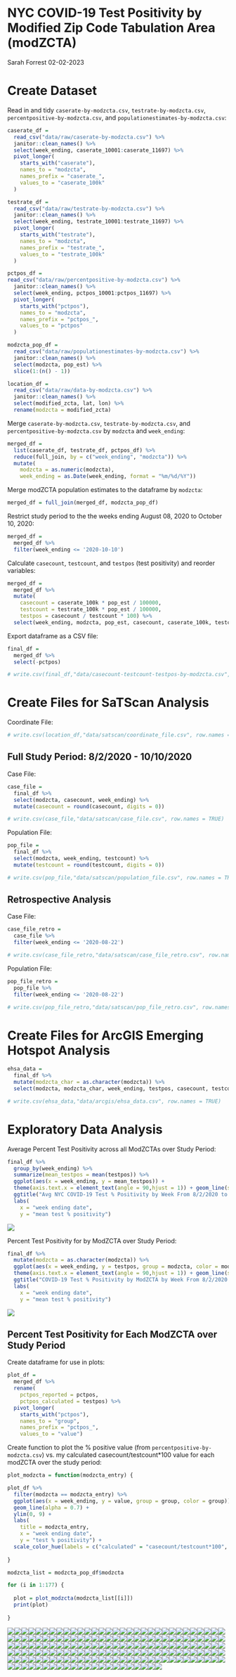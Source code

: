 NYC COVID-19 Test Positivity by Modified Zip Code Tabulation Area
(modZCTA)
================
Sarah Forrest
02-02-2023

# Create Dataset

Read in and tidy `caserate-by-modzcta.csv`, `testrate-by-modzcta.csv`,
`percentpositive-by-modzcta.csv`, and
`populationestimates-by-modzcta.csv`:

``` r
caserate_df = 
  read_csv("data/raw/caserate-by-modzcta.csv") %>%
  janitor::clean_names() %>%
  select(week_ending, caserate_10001:caserate_11697) %>%
  pivot_longer(
    starts_with("caserate"),
    names_to = "modzcta",
    names_prefix = "caserate_", 
    values_to = "caserate_100k"
  )

testrate_df = 
  read_csv("data/raw/testrate-by-modzcta.csv") %>%
  janitor::clean_names() %>%
  select(week_ending, testrate_10001:testrate_11697) %>%
  pivot_longer(
    starts_with("testrate"),
    names_to = "modzcta",
    names_prefix = "testrate_", 
    values_to = "testrate_100k"
  )

pctpos_df =
read_csv("data/raw/percentpositive-by-modzcta.csv") %>%
  janitor::clean_names() %>%
  select(week_ending, pctpos_10001:pctpos_11697) %>%
  pivot_longer(
    starts_with("pctpos"),
    names_to = "modzcta",
    names_prefix = "pctpos_", 
    values_to = "pctpos"
  )

modzcta_pop_df = 
  read_csv("data/raw/populationestimates-by-modzcta.csv") %>% 
  janitor::clean_names() %>%
  select(modzcta, pop_est) %>%
  slice(1:(n() - 1))

location_df = 
  read_csv("data/raw/data-by-modzcta.csv") %>% 
  janitor::clean_names() %>%
  select(modified_zcta, lat, lon) %>%
  rename(modzcta = modified_zcta)
```

Merge `caserate-by-modzcta.csv`, `testrate-by-modzcta.csv`, and
`percentpositive-by-modzcta.csv` by `modzcta` and `week_ending`:

``` r
merged_df = 
  list(caserate_df, testrate_df, pctpos_df) %>% 
  reduce(full_join, by = c("week_ending", "modzcta")) %>% 
  mutate(
    modzcta = as.numeric(modzcta),
    week_ending = as.Date(week_ending, format = "%m/%d/%Y"))
```

Merge modZCTA population estimates to the dataframe by `modzcta`:

``` r
merged_df = full_join(merged_df, modzcta_pop_df)
```

Restrict study period to the the weeks ending August 08, 2020 to October
10, 2020:

``` r
merged_df = 
  merged_df %>%
  filter(week_ending <= '2020-10-10')
```

Calculate `casecount`, `testcount`, and `testpos` (test positivity) and
reorder variables:

``` r
merged_df = 
  merged_df %>% 
  mutate(
    casecount = caserate_100k * pop_est / 100000,
    testcount = testrate_100k * pop_est / 100000,
    testpos = casecount / testcount * 100) %>%
  select(week_ending, modzcta, pop_est, casecount, caserate_100k, testcount, testrate_100k, pctpos, testpos)
```

Export dataframe as a CSV file:

``` r
final_df =
  merged_df %>%
  select(-pctpos)

# write.csv(final_df,"data/casecount-testcount-testpos-by-modzcta.csv", row.names = TRUE)
```

# Create Files for SaTScan Analysis

Coordinate File:

``` r
# write.csv(location_df,"data/satscan/coordinate_file.csv", row.names = TRUE)
```

## Full Study Period: 8/2/2020 - 10/10/2020

Case File:

``` r
case_file = 
  final_df %>% 
  select(modzcta, casecount, week_ending) %>% 
  mutate(casecount = round(casecount, digits = 0))

# write.csv(case_file,"data/satscan/case_file.csv", row.names = TRUE)
```

Population File:

``` r
pop_file = 
  final_df %>% 
  select(modzcta, week_ending, testcount) %>% 
  mutate(testcount = round(testcount, digits = 0))

# write.csv(pop_file,"data/satscan/population_file.csv", row.names = TRUE)
```

## Retrospective Analysis

Case File:

``` r
case_file_retro = 
  case_file %>% 
  filter(week_ending <= '2020-08-22')

# write.csv(case_file_retro,"data/satscan/case_file_retro.csv", row.names = TRUE)
```

Population File:

``` r
pop_file_retro = 
  pop_file %>% 
  filter(week_ending <= '2020-08-22')

# write.csv(pop_file_retro,"data/satscan/pop_file_retro.csv", row.names = TRUE)
```

# Create Files for ArcGIS Emerging Hotspot Analysis

``` r
ehsa_data = 
  final_df %>% 
  mutate(modzcta_char = as.character(modzcta)) %>% 
  select(modzcta, modzcta_char, week_ending, testpos, casecount, testcount)

# write.csv(ehsa_data,"data/arcgis/ehsa_data.csv", row.names = TRUE)
```

# Exploratory Data Analysis

Average Percent Test Positivity across all ModZCTAs over Study Period:

``` r
final_df %>% 
  group_by(week_ending) %>%
  summarize(mean_testpos = mean(testpos)) %>%
  ggplot(aes(x = week_ending, y = mean_testpos)) + 
  theme(axis.text.x = element_text(angle = 90,hjust = 1)) + geom_line(show.legend = FALSE) +
  ggtitle("Avg NYC COVID-19 Test % Positivity by Week From 8/2/2020 to 10/10/2020") + 
  labs(
    x = "week ending date",
    y = "mean test % positivity")
```

![](thesis_data_files/figure-gfm/unnamed-chunk-13-1.png)<!-- -->

Percent Test Positivity for by ModZCTA over Study Period:

``` r
final_df %>% 
  mutate(modzcta = as.character(modzcta)) %>% 
  ggplot(aes(x = week_ending, y = testpos, group = modzcta, color = modzcta)) + 
  theme(axis.text.x = element_text(angle = 90,hjust = 1)) + geom_line(show.legend = FALSE) +
  ggtitle("COVID-19 Test % Positivity by ModZCTA by Week From 8/2/2020 to 10/10/2020") + 
  labs(
    x = "week ending date",
    y = "mean test % positivity")
```

![](thesis_data_files/figure-gfm/unnamed-chunk-14-1.png)<!-- -->

## Percent Test Positivity for Each ModZCTA over Study Period

Create dataframe for use in plots:

``` r
plot_df = 
  merged_df %>% 
  rename(
    pctpos_reported = pctpos,
    pctpos_calculated = testpos) %>% 
  pivot_longer(
    starts_with("pctpos"),
    names_to = "group",
    names_prefix = "pctpos_", 
    values_to = "value")
```

Create function to plot the % positive value (from
`percentpositive-by-modzcta.csv`) vs. my calculated
casecount/testcount\*100 value for each modZCTA over the study period:

``` r
plot_modzcta = function(modzcta_entry) {

plot_df %>% 
  filter(modzcta == modzcta_entry) %>% 
  ggplot(aes(x = week_ending, y = value, group = group, color = group)) + 
  geom_line(alpha = 0.7) +
  ylim(0, 9) +
  labs(
    title = modzcta_entry,
    x = "week ending date",
    y = "test % positivity") +
  scale_color_hue(labels = c("calculated" = "casecount/testcount*100", "reported" = "% positive"))
  
}

modzcta_list = modzcta_pop_df$modzcta

for (i in 1:177) {
  
  plot = plot_modzcta(modzcta_list[[i]])
  print(plot)
  
}
```

![](thesis_data_files/figure-gfm/unnamed-chunk-16-1.png)<!-- -->![](thesis_data_files/figure-gfm/unnamed-chunk-16-2.png)<!-- -->![](thesis_data_files/figure-gfm/unnamed-chunk-16-3.png)<!-- -->![](thesis_data_files/figure-gfm/unnamed-chunk-16-4.png)<!-- -->![](thesis_data_files/figure-gfm/unnamed-chunk-16-5.png)<!-- -->![](thesis_data_files/figure-gfm/unnamed-chunk-16-6.png)<!-- -->![](thesis_data_files/figure-gfm/unnamed-chunk-16-7.png)<!-- -->![](thesis_data_files/figure-gfm/unnamed-chunk-16-8.png)<!-- -->![](thesis_data_files/figure-gfm/unnamed-chunk-16-9.png)<!-- -->![](thesis_data_files/figure-gfm/unnamed-chunk-16-10.png)<!-- -->![](thesis_data_files/figure-gfm/unnamed-chunk-16-11.png)<!-- -->![](thesis_data_files/figure-gfm/unnamed-chunk-16-12.png)<!-- -->![](thesis_data_files/figure-gfm/unnamed-chunk-16-13.png)<!-- -->![](thesis_data_files/figure-gfm/unnamed-chunk-16-14.png)<!-- -->![](thesis_data_files/figure-gfm/unnamed-chunk-16-15.png)<!-- -->![](thesis_data_files/figure-gfm/unnamed-chunk-16-16.png)<!-- -->![](thesis_data_files/figure-gfm/unnamed-chunk-16-17.png)<!-- -->![](thesis_data_files/figure-gfm/unnamed-chunk-16-18.png)<!-- -->![](thesis_data_files/figure-gfm/unnamed-chunk-16-19.png)<!-- -->![](thesis_data_files/figure-gfm/unnamed-chunk-16-20.png)<!-- -->![](thesis_data_files/figure-gfm/unnamed-chunk-16-21.png)<!-- -->![](thesis_data_files/figure-gfm/unnamed-chunk-16-22.png)<!-- -->![](thesis_data_files/figure-gfm/unnamed-chunk-16-23.png)<!-- -->![](thesis_data_files/figure-gfm/unnamed-chunk-16-24.png)<!-- -->![](thesis_data_files/figure-gfm/unnamed-chunk-16-25.png)<!-- -->![](thesis_data_files/figure-gfm/unnamed-chunk-16-26.png)<!-- -->![](thesis_data_files/figure-gfm/unnamed-chunk-16-27.png)<!-- -->![](thesis_data_files/figure-gfm/unnamed-chunk-16-28.png)<!-- -->![](thesis_data_files/figure-gfm/unnamed-chunk-16-29.png)<!-- -->![](thesis_data_files/figure-gfm/unnamed-chunk-16-30.png)<!-- -->![](thesis_data_files/figure-gfm/unnamed-chunk-16-31.png)<!-- -->![](thesis_data_files/figure-gfm/unnamed-chunk-16-32.png)<!-- -->![](thesis_data_files/figure-gfm/unnamed-chunk-16-33.png)<!-- -->![](thesis_data_files/figure-gfm/unnamed-chunk-16-34.png)<!-- -->![](thesis_data_files/figure-gfm/unnamed-chunk-16-35.png)<!-- -->![](thesis_data_files/figure-gfm/unnamed-chunk-16-36.png)<!-- -->![](thesis_data_files/figure-gfm/unnamed-chunk-16-37.png)<!-- -->![](thesis_data_files/figure-gfm/unnamed-chunk-16-38.png)<!-- -->![](thesis_data_files/figure-gfm/unnamed-chunk-16-39.png)<!-- -->![](thesis_data_files/figure-gfm/unnamed-chunk-16-40.png)<!-- -->![](thesis_data_files/figure-gfm/unnamed-chunk-16-41.png)<!-- -->![](thesis_data_files/figure-gfm/unnamed-chunk-16-42.png)<!-- -->![](thesis_data_files/figure-gfm/unnamed-chunk-16-43.png)<!-- -->![](thesis_data_files/figure-gfm/unnamed-chunk-16-44.png)<!-- -->![](thesis_data_files/figure-gfm/unnamed-chunk-16-45.png)<!-- -->![](thesis_data_files/figure-gfm/unnamed-chunk-16-46.png)<!-- -->![](thesis_data_files/figure-gfm/unnamed-chunk-16-47.png)<!-- -->![](thesis_data_files/figure-gfm/unnamed-chunk-16-48.png)<!-- -->![](thesis_data_files/figure-gfm/unnamed-chunk-16-49.png)<!-- -->![](thesis_data_files/figure-gfm/unnamed-chunk-16-50.png)<!-- -->![](thesis_data_files/figure-gfm/unnamed-chunk-16-51.png)<!-- -->![](thesis_data_files/figure-gfm/unnamed-chunk-16-52.png)<!-- -->![](thesis_data_files/figure-gfm/unnamed-chunk-16-53.png)<!-- -->![](thesis_data_files/figure-gfm/unnamed-chunk-16-54.png)<!-- -->![](thesis_data_files/figure-gfm/unnamed-chunk-16-55.png)<!-- -->![](thesis_data_files/figure-gfm/unnamed-chunk-16-56.png)<!-- -->![](thesis_data_files/figure-gfm/unnamed-chunk-16-57.png)<!-- -->![](thesis_data_files/figure-gfm/unnamed-chunk-16-58.png)<!-- -->![](thesis_data_files/figure-gfm/unnamed-chunk-16-59.png)<!-- -->![](thesis_data_files/figure-gfm/unnamed-chunk-16-60.png)<!-- -->![](thesis_data_files/figure-gfm/unnamed-chunk-16-61.png)<!-- -->![](thesis_data_files/figure-gfm/unnamed-chunk-16-62.png)<!-- -->![](thesis_data_files/figure-gfm/unnamed-chunk-16-63.png)<!-- -->![](thesis_data_files/figure-gfm/unnamed-chunk-16-64.png)<!-- -->![](thesis_data_files/figure-gfm/unnamed-chunk-16-65.png)<!-- -->![](thesis_data_files/figure-gfm/unnamed-chunk-16-66.png)<!-- -->![](thesis_data_files/figure-gfm/unnamed-chunk-16-67.png)<!-- -->![](thesis_data_files/figure-gfm/unnamed-chunk-16-68.png)<!-- -->![](thesis_data_files/figure-gfm/unnamed-chunk-16-69.png)<!-- -->![](thesis_data_files/figure-gfm/unnamed-chunk-16-70.png)<!-- -->![](thesis_data_files/figure-gfm/unnamed-chunk-16-71.png)<!-- -->![](thesis_data_files/figure-gfm/unnamed-chunk-16-72.png)<!-- -->![](thesis_data_files/figure-gfm/unnamed-chunk-16-73.png)<!-- -->![](thesis_data_files/figure-gfm/unnamed-chunk-16-74.png)<!-- -->![](thesis_data_files/figure-gfm/unnamed-chunk-16-75.png)<!-- -->![](thesis_data_files/figure-gfm/unnamed-chunk-16-76.png)<!-- -->![](thesis_data_files/figure-gfm/unnamed-chunk-16-77.png)<!-- -->![](thesis_data_files/figure-gfm/unnamed-chunk-16-78.png)<!-- -->![](thesis_data_files/figure-gfm/unnamed-chunk-16-79.png)<!-- -->![](thesis_data_files/figure-gfm/unnamed-chunk-16-80.png)<!-- -->![](thesis_data_files/figure-gfm/unnamed-chunk-16-81.png)<!-- -->![](thesis_data_files/figure-gfm/unnamed-chunk-16-82.png)<!-- -->![](thesis_data_files/figure-gfm/unnamed-chunk-16-83.png)<!-- -->![](thesis_data_files/figure-gfm/unnamed-chunk-16-84.png)<!-- -->![](thesis_data_files/figure-gfm/unnamed-chunk-16-85.png)<!-- -->![](thesis_data_files/figure-gfm/unnamed-chunk-16-86.png)<!-- -->![](thesis_data_files/figure-gfm/unnamed-chunk-16-87.png)<!-- -->![](thesis_data_files/figure-gfm/unnamed-chunk-16-88.png)<!-- -->![](thesis_data_files/figure-gfm/unnamed-chunk-16-89.png)<!-- -->![](thesis_data_files/figure-gfm/unnamed-chunk-16-90.png)<!-- -->![](thesis_data_files/figure-gfm/unnamed-chunk-16-91.png)<!-- -->![](thesis_data_files/figure-gfm/unnamed-chunk-16-92.png)<!-- -->![](thesis_data_files/figure-gfm/unnamed-chunk-16-93.png)<!-- -->![](thesis_data_files/figure-gfm/unnamed-chunk-16-94.png)<!-- -->![](thesis_data_files/figure-gfm/unnamed-chunk-16-95.png)<!-- -->![](thesis_data_files/figure-gfm/unnamed-chunk-16-96.png)<!-- -->![](thesis_data_files/figure-gfm/unnamed-chunk-16-97.png)<!-- -->![](thesis_data_files/figure-gfm/unnamed-chunk-16-98.png)<!-- -->![](thesis_data_files/figure-gfm/unnamed-chunk-16-99.png)<!-- -->![](thesis_data_files/figure-gfm/unnamed-chunk-16-100.png)<!-- -->![](thesis_data_files/figure-gfm/unnamed-chunk-16-101.png)<!-- -->![](thesis_data_files/figure-gfm/unnamed-chunk-16-102.png)<!-- -->![](thesis_data_files/figure-gfm/unnamed-chunk-16-103.png)<!-- -->![](thesis_data_files/figure-gfm/unnamed-chunk-16-104.png)<!-- -->![](thesis_data_files/figure-gfm/unnamed-chunk-16-105.png)<!-- -->![](thesis_data_files/figure-gfm/unnamed-chunk-16-106.png)<!-- -->![](thesis_data_files/figure-gfm/unnamed-chunk-16-107.png)<!-- -->![](thesis_data_files/figure-gfm/unnamed-chunk-16-108.png)<!-- -->![](thesis_data_files/figure-gfm/unnamed-chunk-16-109.png)<!-- -->![](thesis_data_files/figure-gfm/unnamed-chunk-16-110.png)<!-- -->![](thesis_data_files/figure-gfm/unnamed-chunk-16-111.png)<!-- -->![](thesis_data_files/figure-gfm/unnamed-chunk-16-112.png)<!-- -->![](thesis_data_files/figure-gfm/unnamed-chunk-16-113.png)<!-- -->![](thesis_data_files/figure-gfm/unnamed-chunk-16-114.png)<!-- -->![](thesis_data_files/figure-gfm/unnamed-chunk-16-115.png)<!-- -->![](thesis_data_files/figure-gfm/unnamed-chunk-16-116.png)<!-- -->![](thesis_data_files/figure-gfm/unnamed-chunk-16-117.png)<!-- -->![](thesis_data_files/figure-gfm/unnamed-chunk-16-118.png)<!-- -->![](thesis_data_files/figure-gfm/unnamed-chunk-16-119.png)<!-- -->![](thesis_data_files/figure-gfm/unnamed-chunk-16-120.png)<!-- -->![](thesis_data_files/figure-gfm/unnamed-chunk-16-121.png)<!-- -->![](thesis_data_files/figure-gfm/unnamed-chunk-16-122.png)<!-- -->![](thesis_data_files/figure-gfm/unnamed-chunk-16-123.png)<!-- -->![](thesis_data_files/figure-gfm/unnamed-chunk-16-124.png)<!-- -->![](thesis_data_files/figure-gfm/unnamed-chunk-16-125.png)<!-- -->![](thesis_data_files/figure-gfm/unnamed-chunk-16-126.png)<!-- -->![](thesis_data_files/figure-gfm/unnamed-chunk-16-127.png)<!-- -->![](thesis_data_files/figure-gfm/unnamed-chunk-16-128.png)<!-- -->![](thesis_data_files/figure-gfm/unnamed-chunk-16-129.png)<!-- -->![](thesis_data_files/figure-gfm/unnamed-chunk-16-130.png)<!-- -->![](thesis_data_files/figure-gfm/unnamed-chunk-16-131.png)<!-- -->![](thesis_data_files/figure-gfm/unnamed-chunk-16-132.png)<!-- -->![](thesis_data_files/figure-gfm/unnamed-chunk-16-133.png)<!-- -->![](thesis_data_files/figure-gfm/unnamed-chunk-16-134.png)<!-- -->![](thesis_data_files/figure-gfm/unnamed-chunk-16-135.png)<!-- -->![](thesis_data_files/figure-gfm/unnamed-chunk-16-136.png)<!-- -->![](thesis_data_files/figure-gfm/unnamed-chunk-16-137.png)<!-- -->![](thesis_data_files/figure-gfm/unnamed-chunk-16-138.png)<!-- -->![](thesis_data_files/figure-gfm/unnamed-chunk-16-139.png)<!-- -->![](thesis_data_files/figure-gfm/unnamed-chunk-16-140.png)<!-- -->![](thesis_data_files/figure-gfm/unnamed-chunk-16-141.png)<!-- -->![](thesis_data_files/figure-gfm/unnamed-chunk-16-142.png)<!-- -->![](thesis_data_files/figure-gfm/unnamed-chunk-16-143.png)<!-- -->![](thesis_data_files/figure-gfm/unnamed-chunk-16-144.png)<!-- -->![](thesis_data_files/figure-gfm/unnamed-chunk-16-145.png)<!-- -->![](thesis_data_files/figure-gfm/unnamed-chunk-16-146.png)<!-- -->![](thesis_data_files/figure-gfm/unnamed-chunk-16-147.png)<!-- -->![](thesis_data_files/figure-gfm/unnamed-chunk-16-148.png)<!-- -->![](thesis_data_files/figure-gfm/unnamed-chunk-16-149.png)<!-- -->![](thesis_data_files/figure-gfm/unnamed-chunk-16-150.png)<!-- -->![](thesis_data_files/figure-gfm/unnamed-chunk-16-151.png)<!-- -->![](thesis_data_files/figure-gfm/unnamed-chunk-16-152.png)<!-- -->![](thesis_data_files/figure-gfm/unnamed-chunk-16-153.png)<!-- -->![](thesis_data_files/figure-gfm/unnamed-chunk-16-154.png)<!-- -->![](thesis_data_files/figure-gfm/unnamed-chunk-16-155.png)<!-- -->![](thesis_data_files/figure-gfm/unnamed-chunk-16-156.png)<!-- -->![](thesis_data_files/figure-gfm/unnamed-chunk-16-157.png)<!-- -->![](thesis_data_files/figure-gfm/unnamed-chunk-16-158.png)<!-- -->![](thesis_data_files/figure-gfm/unnamed-chunk-16-159.png)<!-- -->![](thesis_data_files/figure-gfm/unnamed-chunk-16-160.png)<!-- -->![](thesis_data_files/figure-gfm/unnamed-chunk-16-161.png)<!-- -->![](thesis_data_files/figure-gfm/unnamed-chunk-16-162.png)<!-- -->![](thesis_data_files/figure-gfm/unnamed-chunk-16-163.png)<!-- -->![](thesis_data_files/figure-gfm/unnamed-chunk-16-164.png)<!-- -->![](thesis_data_files/figure-gfm/unnamed-chunk-16-165.png)<!-- -->![](thesis_data_files/figure-gfm/unnamed-chunk-16-166.png)<!-- -->![](thesis_data_files/figure-gfm/unnamed-chunk-16-167.png)<!-- -->![](thesis_data_files/figure-gfm/unnamed-chunk-16-168.png)<!-- -->![](thesis_data_files/figure-gfm/unnamed-chunk-16-169.png)<!-- -->![](thesis_data_files/figure-gfm/unnamed-chunk-16-170.png)<!-- -->![](thesis_data_files/figure-gfm/unnamed-chunk-16-171.png)<!-- -->![](thesis_data_files/figure-gfm/unnamed-chunk-16-172.png)<!-- -->![](thesis_data_files/figure-gfm/unnamed-chunk-16-173.png)<!-- -->![](thesis_data_files/figure-gfm/unnamed-chunk-16-174.png)<!-- -->![](thesis_data_files/figure-gfm/unnamed-chunk-16-175.png)<!-- -->![](thesis_data_files/figure-gfm/unnamed-chunk-16-176.png)<!-- -->![](thesis_data_files/figure-gfm/unnamed-chunk-16-177.png)<!-- -->
